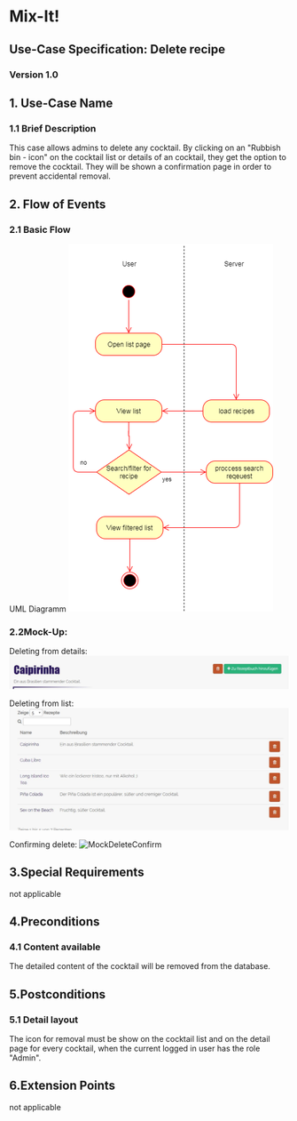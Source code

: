 # Mix-It!

## Use-Case Specification: Delete recipe

### Version 1.0

## 1. Use-Case Name
### 1.1 Brief Description
This case allows admins to delete any cocktail. By clicking on an "Rubbish bin - icon" on the cocktail list or details of an cocktail, they get the option to remove the cocktail.
They will be shown a confirmation page in order to prevent accidental removal.
## 2. Flow of Events
### 2.1 Basic Flow
UML Diagramm
![UML][]

### 2.2Mock-Up:
Deleting from details:
![MockDeleteDetail][]

Deleting from list:
![MockDeleteList][]

Confirming delete:
![MockDeleteConfirm][]

## 3.Special Requirements
not applicable

## 4.Preconditions
### 4.1 Content available
The detailed content of the cocktail will be removed from the database.

## 5.Postconditions
### 5.1 Detail layout
The icon for removal must be show on the cocktail list and on the detail page for every cocktail, when the current logged in user has the role "Admin".

## 6.Extension Points
not applicable
  
<!-- picture links -->
[UML]: https://github.com/Mit-It/Documentation/blob/master/Use%20Cases/view-list.png "UML Diagram"
[MockDeleteDetail]: https://github.com/Mit-It/Documentation/blob/master/Wireframes/delete_detail.JPG "Mock-Up"
[MockDeleteList]: https://github.com/Mit-It/Documentation/blob/master/Wireframes/delete_list.JPG "Mock-Up"
[MockDeleteConfirm]: https://github.com/Mit-It/Documentation/blob/master/Wireframes/delte_confirm.JPG "Mock-Up"
